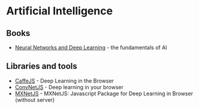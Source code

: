 # Artificial Intelligence

## Books

- [Neural Networks and Deep Learning](http://neuralnetworksanddeeplearning.com/) - the fundamentals of AI

## Libraries and tools

- [CaffeJS](https://chaosmail.github.io/caffejs/) - Deep Learning in the Browser
- [ConvNetJS](http://cs.stanford.edu/people/karpathy/convnetjs/started.html) - Deep learning in your browser
- [MXNetJS](https://github.com/dmlc/mxnet.js) - MXNetJS: Javascript Package for Deep Learning in Browser (without server)
